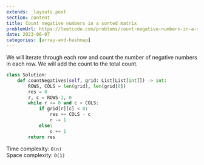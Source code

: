 ```yaml
---
extends: _layouts.post
section: content
title: Count negative numbers in a sorted matrix
problemUrl: https://leetcode.com/problems/count-negative-numbers-in-a-sorted-matrix/
date: 2023-06-07
categories: [array-and-hashmap]
---
```


We will iterate through each row and count the number of negative numbers in each row. We will add the count to the total count.

```python
class Solution:
    def countNegatives(self, grid: List[List[int]]) -> int:
        ROWS, COLS = len(grid), len(grid[0])
        res = 0
        r, c = ROWS-1, 0
        while r >= 0 and c < COLS:
            if grid[r][c] < 0:
                res += COLS - c
                r -= 1
            else:
                c += 1
        return res
```

Time complexity: `O(n)` <br/>
Space complexity: `O(1)`